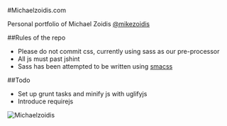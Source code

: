 #Michaelzoidis.com

Personal portfolio of Michael Zoidis
[@mikezoidis](https://twitter.com/mikezoidis "Follow me on twitter")


##Rules of the repo
* Please do not commit css, currently using sass as our pre-processor
* All js must past jshint
* Sass has been attempted to be written using [smacss](http://smacss.com/)

##Todo
* Set up grunt tasks and minify js with uglifyjs
* Introduce requirejs

![Michaelzoidis](https://s3.amazonaws.com/assets.svpply.com/large/1873650.jpg?1388011367)
